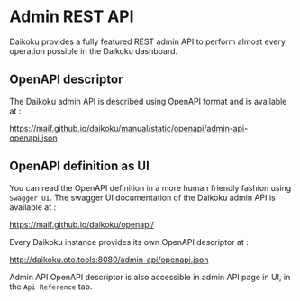 # Admin REST API
Daikoku provides a fully featured REST admin API to perform almost every operation possible in the Daikoku dashboard.

## OpenAPI descriptor

The Daikoku admin API is described using OpenAPI format and is available at :

https://maif.github.io/daikoku/manual/static/openapi/admin-api-openapi.json

## OpenAPI definition as UI

You can read the OpenAPI definition in a more human friendly fashion using `Swagger UI`. The swagger UI documentation of the Daikoku admin API is available at :

https://maif.github.io/daikoku/openapi/

Every Daikoku instance provides its own OpenAPI descriptor at :

http://daikoku.oto.tools:8080/admin-api/openapi.json 

Admin API OpenAPI descriptor is also accessible in admin API page in UI, in the `Api Reference` tab.